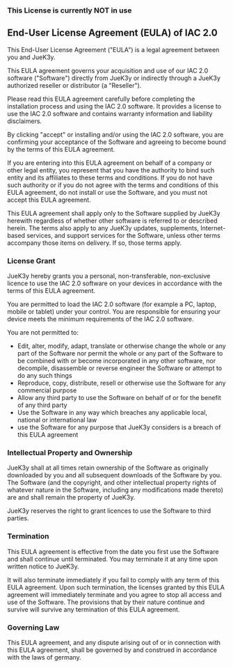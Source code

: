 ### This License is currently NOT in use

<h2>End-User License Agreement (EULA) of IAC 2.0</h2>

<p>This End-User License Agreement ("EULA") is a legal agreement between you and JueK3y.</p>

<p>This EULA agreement governs your acquisition and use of our IAC 2.0 software ("Software") directly from JueK3y or indirectly through a JueK3y authorized reseller or distributor (a "Reseller"). </p>

<p>Please read this EULA agreement carefully before completing the installation process and using the IAC 2.0 software. It provides a license to use the IAC 2.0 software and contains warranty information and liability disclaimers.</p>

<p>By clicking "accept" or installing and/or using the IAC 2.0 software, you are confirming your acceptance of the Software and agreeing to become bound by the terms of this EULA agreement.</p>

<p>If you are entering into this EULA agreement on behalf of a company or other legal entity, you represent that you have the authority to bind such entity and its affiliates to these terms and conditions. If you do not have such authority or if you do not agree with the terms and conditions of this EULA agreement, do not install or use the Software, and you must not accept this EULA agreement.</p>

<p>This EULA agreement shall apply only to the Software supplied by JueK3y herewith regardless of whether other software is referred to or described herein. The terms also apply to any JueK3y updates, supplements, Internet-based services, and support services for the Software, unless other terms accompany those items on delivery. If so, those terms apply.</p>

<h3>License Grant</h3>

<p>JueK3y hereby grants you a personal, non-transferable, non-exclusive licence to use the IAC 2.0 software on your devices in accordance with the terms of this EULA agreement.</p>

<p>You are permitted to load the IAC 2.0 software (for example a PC, laptop, mobile or tablet) under your control. You are responsible for ensuring your device meets the minimum requirements of the IAC 2.0 software.</p>

<p>You are not permitted to:</p>

<ul>
<li>Edit, alter, modify, adapt, translate or otherwise change the whole or any part of the Software nor permit the whole or any part of the Software to be combined with or become incorporated in any other software, nor decompile, disassemble or reverse engineer the Software or attempt to do any such things</li>
<li>Reproduce, copy, distribute, resell or otherwise use the Software for any commercial purpose</li>
<li>Allow any third party to use the Software on behalf of or for the benefit of any third party</li>
<li>Use the Software in any way which breaches any applicable local, national or international law</li>
<li>use the Software for any purpose that JueK3y considers is a breach of this EULA agreement</li>
</ul>

<h3>Intellectual Property and Ownership</h3>

<p>JueK3y shall at all times retain ownership of the Software as originally downloaded by you and all subsequent downloads of the Software by you. The Software (and the copyright, and other intellectual property rights of whatever nature in the Software, including any modifications made thereto) are and shall remain the property of JueK3y.</p>

<p>JueK3y reserves the right to grant licences to use the Software to third parties.</p>

<h3>Termination</h3>

<p>This EULA agreement is effective from the date you first use the Software and shall continue until terminated. You may terminate it at any time upon written notice to JueK3y.</p>

<p>It will also terminate immediately if you fail to comply with any term of this EULA agreement. Upon such termination, the licenses granted by this EULA agreement will immediately terminate and you agree to stop all access and use of the Software. The provisions that by their nature continue and survive will survive any termination of this EULA agreement.</p>

<h3>Governing Law</h3>

<p>This EULA agreement, and any dispute arising out of or in connection with this EULA agreement, shall be governed by and construed in accordance with the laws of germany.</p>